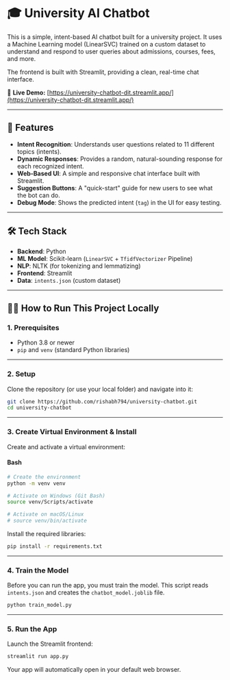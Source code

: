 # 🎓 University AI Chatbot

This is a simple, intent-based AI chatbot built for a university project. It uses a Machine Learning model (LinearSVC) trained on a custom dataset to understand and respond to user queries about admissions, courses, fees, and more.

The frontend is built with Streamlit, providing a clean, real-time chat interface.


🔗 **Live Demo:** [https://university-chatbot-dit.streamlit.app/](https://university-chatbot-dit.streamlit.app/)

---

## 🚀 Features

* **Intent Recognition**: Understands user questions related to 11 different topics (intents).
* **Dynamic Responses**: Provides a random, natural-sounding response for each recognized intent.
* **Web-Based UI**: A simple and responsive chat interface built with Streamlit.
* **Suggestion Buttons**: A "quick-start" guide for new users to see what the bot can do.
* **Debug Mode**: Shows the predicted intent (`tag`) in the UI for easy testing.

---

## 🛠️ Tech Stack

* **Backend**: Python
* **ML Model**: Scikit-learn (`LinearSVC` + `TfidfVectorizer` Pipeline)
* **NLP**: NLTK (for tokenizing and lemmatizing)
* **Frontend**: Streamlit
* **Data**: `intents.json` (custom dataset)

---

## 🏃‍♂️ How to Run This Project Locally

### 1. Prerequisites

* Python 3.8 or newer
* `pip` and `venv` (standard Python libraries)

---

### 2. Setup

Clone the repository (or use your local folder) and navigate into it:

```bash
git clone https://github.com/rishabh794/university-chatbot.git
cd university-chatbot
```

---

### 3. Create Virtual Environment & Install

Create and activate a virtual environment:

#### Bash

```bash
# Create the environment
python -m venv venv

# Activate on Windows (Git Bash)
source venv/Scripts/activate

# Activate on macOS/Linux
# source venv/bin/activate
```

Install the required libraries:

```bash
pip install -r requirements.txt
```

---

### 4. Train the Model

Before you can run the app, you must train the model.
This script reads `intents.json` and creates the `chatbot_model.joblib` file.

```bash
python train_model.py
```

---

### 5. Run the App

Launch the Streamlit frontend:

```bash
streamlit run app.py
```

Your app will automatically open in your default web browser.
